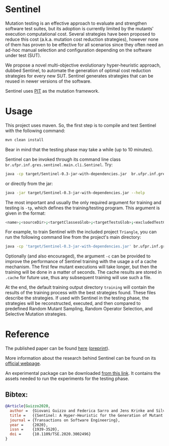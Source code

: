 # Sentinel

Mutation testing is an effective approach to evaluate and strengthen software test suites, but its adoption is currently limited by the mutants' execution computational cost. Several strategies have been proposed to reduce this cost (a.k.a. mutation cost reduction strategies), however none of them has proven to be effective for all scenarios since they often need an ad-hoc manual selection and configuration depending on the software under test (SUT).

We propose a novel multi-objective evolutionary hyper-heuristic approach, dubbed Sentinel, to automate the generation of optimal cost reduction strategies for every new SUT. Sentinel generates strategies that can be reused in newer versions of the software.

Sentinel uses [PIT](https://pitest.org/) as the mutation framework.

# Usage

This project uses maven. So, the first step is to compile and test Sentinel with the following command:

```bash
mvn clean install
```

Bear in mind that the testing phase may take a while (up to 10 minutes).

Sentinel can be invoked through its command line class `br.ufpr.inf.gres.sentinel.main.cli.Sentinel`. Try:

```bash
java -cp target/Sentinel-0.3-jar-with-dependencies.jar  br.ufpr.inf.gres.sentinel.main.cli.Sentinel --help
```

or directly from the jar:

```bash
java -jar target/Sentinel-0.3-jar-with-dependencies.jar --help
```

The most important and usually the only required argument for training and testing is `-tp`, which defines the training/testing program. This argument is given in the format:

```bash
<name>;<sourceDir>;<targetClassesGlob>;<targetTestsGlob>;<excludedTestClassesGlob>;<classpathItems>
```

For example, to train Sentinel with the included project `Triangle`, you can run the following command line from the project's main directory:

```bash
java -cp 'target/Sentinel-0.3-jar-with-dependencies.jar' br.ufpr.inf.gres.sentinel.main.cli.Sentinel train -c -tp "Triangle;src/test;br.ufpr.inf.gres.Tri*;br.ufpr.inf.gres.Tri*Test*;org.excluded.tests.*;src/test"
```

Optionally (and also encouraged), the argument `-c` can be provided to improve the performance of Sentinel training with the usage a of a cache mechanism. The first few mutant executions will take longer, but then the training will be done in a matter of seconds. The cache results are stored in `.cache` for future use, thus any subsequent training will use such a file.

At the end, the default training output directory `training` will contain the results of the training process with the best strategies found. These files describe the strategies. If used with Sentinel in the testing phase, the strategies will be reconstructed, executed, and then compared to predefined Random Mutant Sampling, Random Operator Selection, and Selective Mutation strategies.

# Reference

The published paper can be found [here](https://ieeexplore.ieee.org/document/9117067) ([preprint](https://bit.ly/Guizzo-TSE-2020)).

More information about the research behind Sentinel can be found on its [official webpage](https://solar.cs.ucl.ac.uk/os/sentinel).

An experimental package can be downloaded [from this link](https://bit.ly/Sentinel-Replication). It contains the assets needed to run the experiments for the testing phase.

## Bibtex:

```bibtex
@Article{Guizzo2020,
  author =  {Giovani Guizzo and Federica Sarro and Jens Krinke and Silvia Regina Vergilio},
  title =   {{Sentinel: A Hyper-Heuristic for the Generation of Mutant Reduction Strategies}},
  journal = {Transactions on Software Engineering},
  year =    {2020},
  issn =    {1939-3520},
  doi =     {10.1109/TSE.2020.3002496}
}
```
